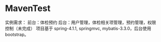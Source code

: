 # MavenTest
实例需求：
  前台：体检预约
  后台：用户管理，体检相关项管理，预约管理，权限控制（未完成）
项目基于 spring-4.1.1, springmvc, mybatis-3.3.0，后台使用bootstrap。
